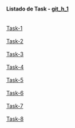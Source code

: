 <b>Listado de Task - [git_h_1](https://github.com/SocialOplesk/hack_git_1)</b>
<br><br><br>
[Task-1](https://github.com/Girouetten21/git_h_1)
<br><br>
[Task-2](https://github.com/Girouetten21/git_h_2)
<br><br>
[Task-3](https://github.com/Girouetten21/git_h_3)
<br><br>
[Task-4](https://github.com/Girouetten21/git_h_4)
<br><br>
[Task-5](https://github.com/Girouetten21/git_h_5)
<br><br>
[Task-6](https://github.com/Girouetten21/git_h_6)
<br><br>
[Task-7](https://github.com/Girouetten21/git_h_7)
<br><br>
[Task-8](https://github.com/Girouetten21/git_h_8)

